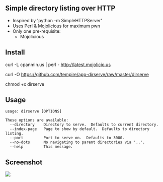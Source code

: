 ## Simple directory listing over HTTP

- Inspired by 'python -m SimpleHTTPServer'
- Uses Perl & Mojolicious for maximum pwn
- Only one pre-requisite:
  - Mojolicious

## Install

curl -L cpanmin.us | perl - http://latest.mojolicio.us

curl -O https://github.com/tempire/app-dirserve/raw/master/dirserve

chmod +x dirserve

## Usage

	usage: dirserve [OPTIONS]
	
	These options are available:
	  --directory    Directory to serve.  Defaults to current directory.
	  --index-page   Page to show by default.  Defaults to directory listing.
	  --port         Port to serve on.  Defaults to 3000.
	  --no-dots      No navigating to parent directories via '..'.
	  --help         This message.

## Screenshot
<img src="https://github.com/tempire/app-dirserve/raw/master/screenshot.png" />
